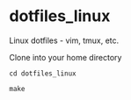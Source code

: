 # dotfiles_linux
Linux dotfiles - vim, tmux, etc.

Clone into your home directory

`cd dotfiles_linux`

`make`
